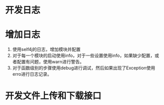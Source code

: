 # 开发日志

# 增加日志
1. 使用self4j的日志，增加模块并配置
2. 对于每一个模块的启动使用info，对于一些设置使用info，如果缺少配置，或者配置有问题，使用warn进行警告。
3. 对于函数级别的步骤使用debug进行调试，然后如果出现了Exception使用erro进行日志记录。

# 开发文件上传和下载接口

